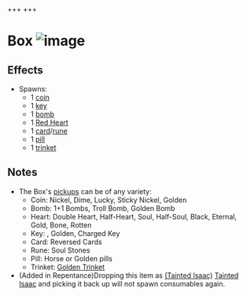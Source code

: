 +++
+++

 # Box ![image](/image/Box.png) 

Effects
---------


* Spawns:
	+ 1 [coin](/wiki/Coin "Coin")
	+ 1 [key](/wiki/Key "Key")
	+ 1 [bomb](/wiki/Bomb "Bomb")
	+ 1 [Red Heart](/wiki/Red_Heart "Red Heart")
	+ 1 [card](/wiki/Card "Card")/[rune](/wiki/Rune "Rune")
	+ 1 [pill](/wiki/Pill "Pill")
	+ 1 [trinket](/wiki/Trinket "Trinket")


Notes
-------


* The Box's [pickups](/wiki/Pickups "Pickups") can be of any variety:
	+ Coin: Nickel, Dime, Lucky, Sticky Nickel, Golden
	+ Bomb: 1+1 Bombs, Troll Bomb, Golden Bomb
	+ Heart: Double Heart, Half-Heart, Soul, Half-Soul, Black, Eternal, Gold, Bone, Rotten
	+ Key: , Golden, Charged Key
	+ Card: Reversed Cards
	+ Rune: Soul Stones
	+ Pill: Horse or Golden pills
	+ Trinket: [Golden Trinket](/wiki/Golden_Trinket "Golden Trinket")
* (Added in Repentance)Dropping this item as  [(Tainted Isaac)](/wiki/Tainted_Isaac "Tainted Isaac") [Tainted Isaac](/wiki/Tainted_Isaac "Tainted Isaac") and picking it back up will not spawn consumables again.


